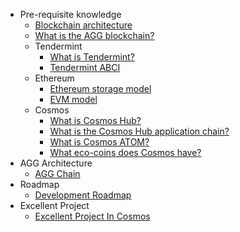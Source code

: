 * Pre-requisite knowledge
  * [Blockchain architecture]()
  * [What is the AGG blockchain?](cn/introduction/what_is_agg_chain.md)
  * Tendermint
    * [What is Tendermint?]()
    * [Tendermint ABCI]()
  * Ethereum
    * [Ethereum storage model]()
    * [EVM model]()
  * Cosmos
    * [What is Cosmos Hub?]()
    * [What is the Cosmos Hub application chain?]()
    * [What is Cosmos ATOM?]()
    * [What eco-coins does Cosmos have?]()
* AGG Architecture
  * [AGG Chain](cn/architecture/agg_architecture.md)
* Roadmap
  * [Development Roadmap](cn/roadmap/development_roadmap.md)
* Excellent Project
  * [Excellent Project In Cosmos](cn/excellent_project/excellent_project.md)
